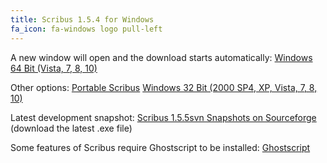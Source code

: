 ```yaml
---
title: Scribus 1.5.4 for Windows
fa_icon: fa-windows logo pull-left
---
```


A new window will open and the download starts automatically:
<i class="fa fa-download" aria-hidden="true"></i> [Windows 64 Bit (Vista, 7, 8, 10)](https://sourceforge.net/projects/scribus/files/scribus-devel/1.5.4/scribus-1.5.4-windows-x64.exe/download?target=_blank)

Other options:
<i class="fa fa-download" aria-hidden="true"></i> [Portable Scribus](https://portableapps.com/apps/office/scribus-portable-test?target=_blank)
<i class="fa fa-download" aria-hidden="true"></i> [Windows 32 Bit (2000 SP4, XP, Vista, 7, 8, 10)](https://sourceforge.net/projects/scribus/files/scribus-devel/1.5.4/scribus-1.5.4-windows.exe/download?target=_blank)

Latest development snapshot:
<i class="fa fa-download" aria-hidden="true"></i> [Scribus 1.5.5svn Snapshots on Sourceforge](https://sourceforge.net/projects/scribus/files/scribus-svn/1.5.5.svn/?target=_blank) (download the latest .exe file)

Some features of Scribus require Ghostscript to be installed:
<i class="fa fa-download" aria-hidden="true"></i> [Ghostscript](https://www.ghostscript.com/download/gsdnld.html?target=_blank)
